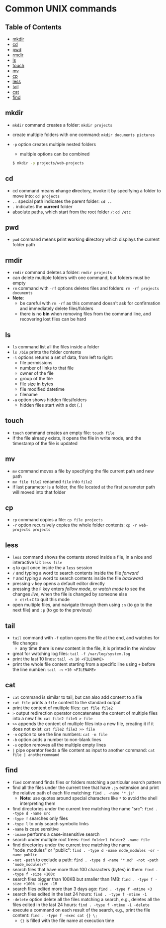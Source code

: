 # Common UNIX commands

## Table of Contents <!-- omit in toc -->

- [mkdir](#mkdir)
- [cd](#cd)
- [pwd](#pwd)
- [rmdir](#rmdir)
- [ls](#ls)
- [touch](#touch)
- [mv](#mv)
- [cp](#cp)
- [less](#less)
- [tail](#tail)
- [cat](#cat)
- [find](#find)


## mkdir

- `mkdir` command creates a folder: `mkdir projects`
- create multiple folders with one command: `mkdir documents pictures `
- `-p` option creates multiple nested folders
  - multiple options can be combined

  ```sh
  $ mkdir -p projects/web-projects
  ```


## cd

- cd command means **c**hange **d**irectory, invoke it by specifying a folder to move into: `cd projects`
- `..` special path indicates the parent folder: `cd ..`
- `.` indicates the **current** folder
- absolute paths, which start from the root folder `/`: `cd /etc`


## pwd

- `pwd` command means **p**rint **w**orking **d**irectory which displays the current folder path


## rmdir

- `rmdir` command deletes a folder: `rmdir projects`
- can delete multiple folders with one command, but folders must be empty
- `rm` command with `-rf` options deletes files and folders: `rm -rf projects documents`
- **Note**:
  - be careful with `rm -rf` as this command doesn't ask for confirmation and immediately delete files/folders
  - there is no **bin** when removing files from the command line, and recovering lost files can be hard


## ls

- `ls` command list all the files inside a folder
- `ls /bin` prints the folder contents
- `-l` options returns a set of data, from left to right:
  - file permissions
  - number of links to that file
  - owner of the file
  - group of the file
  - file size in bytes
  - file modified datetime
  - filename
- `-a` option shows hidden files/folders
  - hidden files start with a dot (`.`)


## touch

- `touch` command creates an empty file: `touch file`
- if the file already exists, it opens the file in write mode, and the timestamp of the file is updated


## mv

- `mv` command moves a file by specifying the file current path and new path
- `mv file file2` renamed `file` into `file2`
- if last parameter is a folder, the file located at the first parameter path will moved into that folder


## cp

- `cp` command copies a file: `cp file projects`
- `-r` option recursively copies the whole folder contents: `cp -r web-projects projects`


## less

- `less` command shows the contents stored inside a file, in a nice and interactive UI: `less file`
- `q` to quit once inside the a `less` session
- `/` and typing a word to search contents inside the file _forward_
- `?` and typing a word to search contents inside the file _backward_
- pressing `v` key opens a default editor directly
- pressing the `F` key enters _follow mode_, or _watch mode_ to see the changes _live_, when the file is changed by someone else
  - `ctrl`+`C` to quit this mode
- open multiple files, and navigate through them using `:n` (to go to the next file) and `:p` (to go to the previous)


## tail

- `tail` command with `-f` option opens the file at the end, and watches for file changes
  - any time there is new content in the file, it is printed in the window
- great for watching log files: `tail -f /var/log/system.log`
- print the last 10 lines: `tail -n 10 <FILENAME>`
- print the whole file content starting from a specific line using `+` before the line number: `tail -n +10 <FILENAME>`


## cat

- `cat` command is similar to tail, but can also add content to a file
- `cat file` prints a `file` content to the standard output
- print the content of multiple files: `cat file file2`
- `>` output redirection operator concatenates the content of multiple files into a new file: `cat file2 file3 > file`
- `>>` appends the content of multiple files into a new file, creating it if it does not exist: `cat file2 file3 >> file`
- `-n` option to see the line numbers: `cat -n file`
- `-b` option adds a number to non-blank lines
- `-s` option removes all the multiple empty lines
- `|` pipe operator feeds a file content as input to another command: `cat file | anothercommand`


## find

- `find` command finds files or folders matching a particular search pattern
- find all the files under the current tree that have `.js` extension and print the relative path of each file matching: `find . -name '*.js'`
  - **Note**: use quotes around special characters like `*` to avoid the shell interpreting them
- find directories under the current tree matching the name "src": `find . -type d -name src`
- `-type f` searches only files
- `-type l` to only search symbolic links
- `-name` is case sensitive
- `-iname` performs a case-insensitive search
- search under multiple root trees: `find folder1 folder2 -name file`
- find directories under the current tree matching the name "node_modules" or "public": `find . -type d -name node_modules -or -name public`
- `-not -path` to exclude a path: `find . -type d -name '*.md' -not -path 'node_modules/*'`
- search files that have more than 100 characters (bytes) in them: `find . -type f -size +100c`
- search files bigger than 100KB but smaller than 1MB: `find . -type f -size +100k -size -1M`
- search files edited more than 3 days ago: `find . -type f -mtime +3`
- search files edited in the last 24 hours: `find . -type f -mtime -1`
- `-delete` option delete all the files matching a search, e.g., deletes all the files edited in the last 24 hours: `find . -type f -mtime -1 -delete`
- execute a command on each result of the search, e.g., print the file content: `find . -type f -exec cat {} \;`
  - `{}` is filled with the file name at execution time
